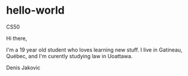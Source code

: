# hello-world
CS50 

Hi there, 

I'm a 19 year old student who loves learning new stuff. I live in Gatineau, Québec, and I'm curently studying law in Uoattawa.

Denis Jakovic
